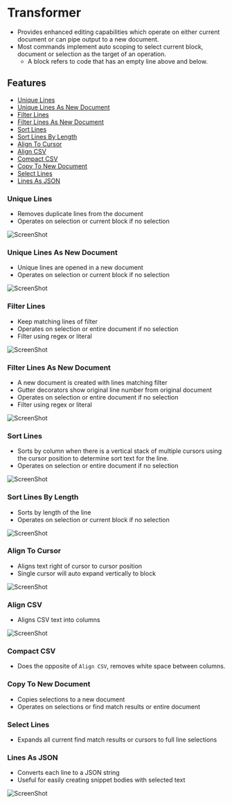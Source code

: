 # Transformer

- Provides enhanced editing capabilities which operate on either current document or can pipe output to a new document.
- Most commands implement auto scoping to select current block, document or selection as the target of an operation.
   - A block refers to code that has an empty line above and below.

## Features

* [Unique Lines](#unique-lines)
* [Unique Lines As New Document](#unique-lines-as-new-document)
* [Filter Lines](#filter-lines)
* [Filter Lines As New Document](#filter-lines-as-new-document)
* [Sort Lines](#sort-lines)
* [Sort Lines By Length](#sort-lines-by-length)
* [Align To Cursor](#align-to-cursor)
* [Align CSV](#align-csv)
* [Compact CSV](#compact-csv)
* [Copy To New Document](#copy-to-new-document)
* [Select Lines](#select-lines)
* [Lines As JSON](#lines-as-json)

### Unique Lines
- Removes duplicate lines from the document
- Operates on selection or current block if no selection

![ScreenShot](/readme-images/unique-lines.gif)

### Unique Lines As New Document
- Unique lines are opened in a new document
- Operates on selection or current block if no selection

![ScreenShot](/readme-images/unique-lines-document.gif)

### Filter Lines
- Keep matching lines of filter
- Operates on selection or entire document if no selection
- Filter using regex or literal

![ScreenShot](/readme-images/filter.gif)

### Filter Lines As New Document
- A new document is created with lines matching filter
- Gutter decorators show original line number from original document
- Operates on selection or entire document if no selection
- Filter using regex or literal

![ScreenShot](/readme-images/filter-new-document.gif)

### Sort Lines
- Sorts by column when there is a vertical stack of multiple cursors using the cursor position to determine sort text for the line.
- Operates on selection or entire document if no selection

![ScreenShot](/readme-images/sort-lines.gif)

### Sort Lines By Length
- Sorts by length of the line
- Operates on selection or current block if no selection

![ScreenShot](/readme-images/sort-lines-length.gif)

### Align To Cursor
- Aligns text right of cursor to cursor position
- Single cursor will auto expand vertically to block

![ScreenShot](/readme-images/align-cursor.gif)

### Align CSV
- Aligns CSV text into columns

![ScreenShot](/readme-images/align-csv.gif)

### Compact CSV
- Does the opposite of `Align CSV`, removes white space between columns.

### Copy To New Document
- Copies selections to a new document
- Operates on selections or find match results or entire document

### Select Lines
- Expands all current find match results or cursors to full line selections

### Lines As JSON
- Converts each line to a JSON string
- Useful for easily creating snippet bodies with selected text

![ScreenShot](/readme-images/lines-as-json.gif)